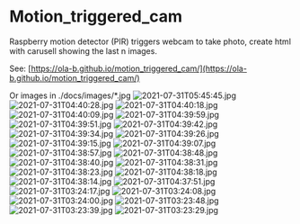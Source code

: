 # Motion_triggered_cam
Raspberry motion detector (PIR) triggers webcam to take photo, create html with carusell showing the last n images.

See: [https://ola-b.github.io/motion_triggered_cam/](https://ola-b.github.io/motion_triggered_cam/)


Or images in ./docs/images/*.jpg
![2021-07-31T05:45:45.jpg](https://github.com/Ola-B/motion_triggered_cam/blob/main/docs/images/2021-07-31T05:45:45.jpg "2021-07-31T05:45:45.jpg")
![2021-07-31T04:40:28.jpg](https://github.com/Ola-B/motion_triggered_cam/blob/main/docs/images/2021-07-31T04:40:28.jpg "2021-07-31T04:40:28.jpg")
![2021-07-31T04:40:18.jpg](https://github.com/Ola-B/motion_triggered_cam/blob/main/docs/images/2021-07-31T04:40:18.jpg "2021-07-31T04:40:18.jpg")
![2021-07-31T04:40:09.jpg](https://github.com/Ola-B/motion_triggered_cam/blob/main/docs/images/2021-07-31T04:40:09.jpg "2021-07-31T04:40:09.jpg")
![2021-07-31T04:39:59.jpg](https://github.com/Ola-B/motion_triggered_cam/blob/main/docs/images/2021-07-31T04:39:59.jpg "2021-07-31T04:39:59.jpg")
![2021-07-31T04:39:51.jpg](https://github.com/Ola-B/motion_triggered_cam/blob/main/docs/images/2021-07-31T04:39:51.jpg "2021-07-31T04:39:51.jpg")
![2021-07-31T04:39:42.jpg](https://github.com/Ola-B/motion_triggered_cam/blob/main/docs/images/2021-07-31T04:39:42.jpg "2021-07-31T04:39:42.jpg")
![2021-07-31T04:39:34.jpg](https://github.com/Ola-B/motion_triggered_cam/blob/main/docs/images/2021-07-31T04:39:34.jpg "2021-07-31T04:39:34.jpg")
![2021-07-31T04:39:26.jpg](https://github.com/Ola-B/motion_triggered_cam/blob/main/docs/images/2021-07-31T04:39:26.jpg "2021-07-31T04:39:26.jpg")
![2021-07-31T04:39:15.jpg](https://github.com/Ola-B/motion_triggered_cam/blob/main/docs/images/2021-07-31T04:39:15.jpg "2021-07-31T04:39:15.jpg")
![2021-07-31T04:39:07.jpg](https://github.com/Ola-B/motion_triggered_cam/blob/main/docs/images/2021-07-31T04:39:07.jpg "2021-07-31T04:39:07.jpg")
![2021-07-31T04:38:57.jpg](https://github.com/Ola-B/motion_triggered_cam/blob/main/docs/images/2021-07-31T04:38:57.jpg "2021-07-31T04:38:57.jpg")
![2021-07-31T04:38:48.jpg](https://github.com/Ola-B/motion_triggered_cam/blob/main/docs/images/2021-07-31T04:38:48.jpg "2021-07-31T04:38:48.jpg")
![2021-07-31T04:38:40.jpg](https://github.com/Ola-B/motion_triggered_cam/blob/main/docs/images/2021-07-31T04:38:40.jpg "2021-07-31T04:38:40.jpg")
![2021-07-31T04:38:31.jpg](https://github.com/Ola-B/motion_triggered_cam/blob/main/docs/images/2021-07-31T04:38:31.jpg "2021-07-31T04:38:31.jpg")
![2021-07-31T04:38:23.jpg](https://github.com/Ola-B/motion_triggered_cam/blob/main/docs/images/2021-07-31T04:38:23.jpg "2021-07-31T04:38:23.jpg")
![2021-07-31T04:38:18.jpg](https://github.com/Ola-B/motion_triggered_cam/blob/main/docs/images/2021-07-31T04:38:18.jpg "2021-07-31T04:38:18.jpg")
![2021-07-31T04:38:14.jpg](https://github.com/Ola-B/motion_triggered_cam/blob/main/docs/images/2021-07-31T04:38:14.jpg "2021-07-31T04:38:14.jpg")
![2021-07-31T04:37:51.jpg](https://github.com/Ola-B/motion_triggered_cam/blob/main/docs/images/2021-07-31T04:37:51.jpg "2021-07-31T04:37:51.jpg")
![2021-07-31T03:24:17.jpg](https://github.com/Ola-B/motion_triggered_cam/blob/main/docs/images/2021-07-31T03:24:17.jpg "2021-07-31T03:24:17.jpg")
![2021-07-31T03:24:08.jpg](https://github.com/Ola-B/motion_triggered_cam/blob/main/docs/images/2021-07-31T03:24:08.jpg "2021-07-31T03:24:08.jpg")
![2021-07-31T03:24:00.jpg](https://github.com/Ola-B/motion_triggered_cam/blob/main/docs/images/2021-07-31T03:24:00.jpg "2021-07-31T03:24:00.jpg")
![2021-07-31T03:23:48.jpg](https://github.com/Ola-B/motion_triggered_cam/blob/main/docs/images/2021-07-31T03:23:48.jpg "2021-07-31T03:23:48.jpg")
![2021-07-31T03:23:39.jpg](https://github.com/Ola-B/motion_triggered_cam/blob/main/docs/images/2021-07-31T03:23:39.jpg "2021-07-31T03:23:39.jpg")
![2021-07-31T03:23:29.jpg](https://github.com/Ola-B/motion_triggered_cam/blob/main/docs/images/2021-07-31T03:23:29.jpg "2021-07-31T03:23:29.jpg")
